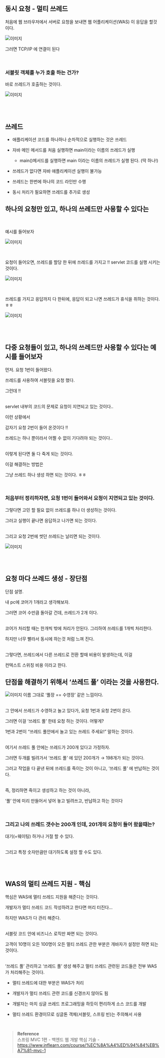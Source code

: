 ## 동시 요청 - 멀티 쓰레드

처음에 웹 브라우저에서 서버로 요청을 보내면 웹 어플리케이션(WAS) 이 응답을 할것이다.

![이미지](/programming/img/서6.PNG)


그러면 TCP/IP 에 연결이 된다

<br/>

### 서블릿 객체를 누가 호출 하는 건가?

바로 쓰레드가 호출하는 것이다.

![이미지](/programming/img/서7.PNG)


<br/><br/>

## 쓰레드

- 애플리케이션 코드를 하나하나 순차적으로 실행하는 것은 쓰레드

- 자바 메인 메서드를 처음 실행하면 main이라는 이름의 쓰레드가 실행
    - main()메서드를 실행하면 main 이라는 이름의 쓰레드가 실행 된다. (딱 하나!)
- 쓰레드가 없다면 자바 애플리케이션 실행이 불가능
- 쓰레드는 한번에 하나의 코드 라인만 수행
- 동시 처리가 필요하면 쓰레드를 추가로 생성

## 하나의 요청만 있고, 하나의 쓰레드만 사용할 수 있다는 

<br/>

예시를 들어보자

![이미지](/programming/img/서8.PNG)

<br/>

요청이 들어오면, 쓰레드를 할당 한 뒤에 쓰레드를 가지고 !! servlet 코드를 실행 시키는 것이다.

![이미지](/programming/img/서9.PNG)

<br/>

쓰레드를 가지고 응답까지 다 한뒤에, 응답이 되고 나면 쓰레드가 휴식을 취하는 것이다. ㅎㅎ

![이미지](/programming/img/서10.PNG)

<br/><br/>

## 다중 요청들이 있고, 하나의 쓰레드만 사용할 수 있다는 예시를 들어보자

먼저. 요청 1번이 들어왔다.

쓰레드를 사용하여 서블릿을 요청 했다. 

그런데 !! 

<br/>servlet 내부의 코드의 문제로 요청이 지연되고 있는 것이다..



이런 상황에서 

갑자기 요청 2번이 들어 온것이다 !!

쓰레드는 하나 뿐이라서 어쩔 수 없이 기다려야 되는 것이다..

<br/>이렇게 된다면 둘 다 죽게 되는 것이다.



이걸 해결하는 방법은

그냥 쓰레드 하나 생성 하면 되는 것이다. ㅎㅎ

<br/>

### 처음부터 정리하자면, 요청 1번이 들어와서 요청이 지연되고 있는 것이다.

그렇다면 고민 할 필요 없이 쓰레드를 하나 더 생성하는 것이다.

그러고 실행이 끝나면 응답하고 나가면 되는 것이다.

<br/>그리고 요청 2번에 썻던 쓰레드는 날리면 되는 것이다. 

![이미지](/programming/img/서11.PNG)

<br/><br/>

## 요청 마다 쓰레드 생성 - 장단점

단점 설명.

내 pc에 코어가 1개라고 생각해보자. 

그러면 코어 수만큼 돌아갈 건데, 쓰레드가 2개 이다.

<br/>코어가 처리할 때는 한개씩 밖에 처리가 안된다. 그리하여 쓰레드를 1개씩 처리한다. 

하지만 너무 빨라서 동시에 하는것 처럼 느껴 진다.

<br/>그렇다면, 쓰레드에서 다른 쓰레드로 전환 할때 비용이 발생하는데, 이걸 

컨텍스트 스위칭 비용 이라고 한다.

## 단점을 해결하기 위해서 ‘쓰레드 풀’ 이라는 것을 사용한다.

![이미지](/programming/img/서12.PNG)
이름 그대로 ‘풀장 == 수영장’ 같은 느낌이다.

<br/>그 안에서 쓰레드가 수영하고 놀고 있다가, 요청 1번과 요청 2번이 온다.

그러면 이걸 ‘쓰레드 풀’ 한테 요청 하는 것이다. 어떻게?

1번과 2번이 “쓰레드 풀안에서 놀고 있는 쓰레드 주세요!” 말하는 것이다.

<br/>여기서 쓰레드 풀 안에는 쓰레드가 200개 있다고 가정하자.

그러면 두개를 빌려가서 ‘쓰레드 풀’ 에 있던 200개가 → 198개가 되는 것이다.

그러고 작업을 다 끝낸 뒤에 쓰레드를 죽이는 것이 아니고, ‘쓰레드 풀’ 에 반납하는 것이다.

<br/>즉, 정리하면  죽이고 생성하고 하는 것이 아니라, 

‘풀’ 안에 미리 만들어서 넣어 놓고 빌려쓰고, 반납하고 하는 것이다

<br/>

### 그리고 나의 쓰레드 갯수는 200개 인데, 201개의 요청이 들어 왔을때는?

대기(=웨이팅) 하거나 거절 할 수 있다.

<br/>그리고 특정 숫자만큼만 대기하도록 설정 할 수도 있다.

<br/><br/>

## WAS의 멀티 쓰레드 지원 - 핵심

핵심은 WAS에 멀티 쓰레드 지원을 해준다는 것이다.

개발자가 멀티 쓰레드 코드 작성하려고 한다면 머리 터진다...

하지만 WAS가 다 관리 해준다. 

<br/>서블릿 코드 안에 비즈니스 로직만 짜면 되는 것이다.

고객이 10명이 오든 100명이 오든 멀티 쓰레드 관한 부분은 개바자가 설정만 하면 되는 것이다.

<br/>‘쓰레드 풀’ 관리하고 ‘쓰레드 풀’ 생성 해주고 멀티 쓰레드 관련된 코드들은 
전부 WAS가 처리해주는 것이다.

- 멀티 쓰레드에 대한 부분은 WAS가 처리

- 개발자가 멀티 쓰레드 관련 코드를 신경쓰지 않아도 됨
- 개발자는 마치 싱글 쓰레드 프로그래밍을 하듯이 편리하게 소스 코드를 개발
- 멀티 쓰레드 환경이므로 싱글톤 객체(서블릿, 스프링 빈)는 주의해서 사용


<br/>

>**Reference** <br/>스프링 MVC 1편 - 백엔드 웹 개발 핵심 기술 - https://www.inflearn.com/course/%EC%8A%A4%ED%94%84%EB%A7%81-mvc-1